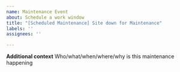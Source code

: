 ```yaml
---
name: Maintenance Event
about: Schedule a work window
title: "[Scheduled Maintenance] Site down for Maintenance"
labels: ''
assignees: ''

---
```


<!--
start: 2021-08-24T13:00:00.220Z
end: 2021-08-24T14:00:00.220Z
expectedDown: google, hacker-news
-->

**Additional context**
Who/what/when/where/why is this maintenance happening
